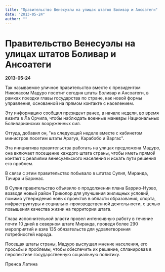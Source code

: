 ```yaml
---
title: "Правительство Венесуэлы на улицах штатов Боливар и Ансоатеги"
date: "2013-05-24"
author: ""
---
```


# Правительство Венесуэлы на улицах штатов Боливар и Ансоатеги

**2013-05-24** 

Так называемое уличное правительство вместе с президентом Николасом Мадуро посетит сегодня штаты Боливар и Ансоатеги, в рамках поездки главы государства по стране, как новой формы управления, основанной на прямом контакте с населением.

Эту информацию сообщил президент ранее, в начале недели, во время визита в Ла Орчила, чтобы наблюдать военные маневры Национальных Боливарианских вооруженных сил.

Оттуда, добавил он, "на следующей неделе вместе с кабинетом министров посетим штаты Арагуа, Карабобо и Варгас".

Эта инициатива правительства работать на улицах предложена Мадуро, она включает посещение каждого штата страны, чтобы иметь прямой контакт с реалиями венесуэльского населения и искать пути решения его проблем.

В связи с этим правительство побывало в штатах Сулия, Миранда, Тачира и Баринас.

В Сулия правительство объявило о продолжении плана Баррио-Нуэво, возводя новый район Триколор для улучшения жилищных условий, помимо утверждения новых проектов в области образования, спорта, инфраструктуры и социально-производственной деятельности, с целью повышения качества жизни на территории штата.

Глава исполнительной власти провел интенсивную работу в течение почти 10 дней в северном штате Миранда, проведя более 290 мероприятий и взяв 135 обязательств для удовлетворения потребностей народа. 

Посещая штаты страны, Мадуро выслушал мнение населения, его просьбы и проблемы, чтобы обеспечить их решение, спланировав в перспективе государственную социальную политику.

Пренса Латина